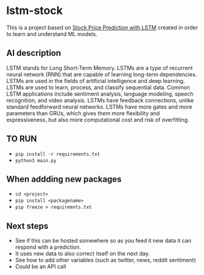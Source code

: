 # lstm-stock

This is a project based on [Stock Price Prediction with LSTM](https://thecleverprogrammer.com/2022/01/03/stock-price-prediction-with-lstm/) created in order to learn and understand ML models.

## AI description

LSTM stands for Long Short-Term Memory. LSTMs are a type of recurrent neural network (RNN) that are capable of learning long-term dependencies. LSTMs are used in the fields of artificial intelligence and deep learning.
LSTMs are used to learn, process, and classify sequential data. Common LSTM applications include sentiment analysis, language modeling, speech recognition, and video analysis.
LSTMs have feedback connections, unlike standard feedforward neural networks. LSTMs have more gates and more parameters than GRUs, which gives them more flexibility and expressiveness, but also more computational cost and risk of overfitting.

## TO RUN

- `pip install -r requirements.txt`
- `python3 main.py`

## When addding new packages

- `cd <project>`
- `pip install <packagename>`
- `pip freeze > requiremnts.txt`

## Next steps

- See if this can be hosted somewhere so as you feed it new data it can respond with a prediction.
- It uses new data to also correct itself on the next day.
- See how to add other variables (such as twitter, news, reddit sentiment)
- Could be an API call
